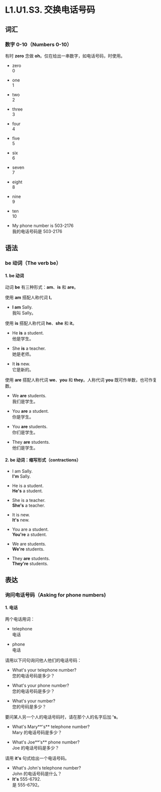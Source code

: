 # L1.U1.S3. 交换电话号码

## 词汇

### 数字 0-10（Numbers 0-10）

有时 **zero** 念做 **oh**。仅在给出一串数字，如电话号码，时使用。

- zero  
0

- one  
1

- two  
2

- three  
3

- four  
4

- five  
5

- six  
6

- seven  
7

- eight  
8

- nine  
9

- ten  
10

- My phone number is 503-2176  
我的电话号码是 503-2176

## 语法

### be 动词（The verb be）

#### 1. **be** 动词

动词 **be** 有三种形式：**am**、**is** 和 **are**。

使用 **am** 搭配人称代词 **I**。

- **I am** Sally.  
我叫 Sally。

使用 **is** 搭配人称代词 **he**、**she** 和 **it**。

- He **is** a student.  
他是学生。

- She **is** a teacher.  
她是老师。

- It **is** new.  
它是新的。

使用 **are** 搭配人称代词 **we**、**you** 和 **they**。人称代词 **you** 既可作单数，也可作复数。

- We **are** students.  
我们是学生。

- You **are** a student.  
你是学生。

- You **are** students.  
你们是学生。

- They **are** students.  
他们是学生。

#### 2. **be** 动词：缩写形式（contractions）

- I am Sally.  
**I'm** Sally.

- He is a student.  
**He's** a student.

- She is a teacher.  
**She's** a teacher.

- It is new.  
**It's** new.

- You are a student.  
**You're** a student.

- We are students.  
**We're** students.

- They **are** students.  
**They're** students.

## 表达

### 询问电话号码（Asking for phone numbers)

#### 1. 电话

两个电话用词：

- telephone  
电话

- phone  
电话

请用以下问句询问他人他们的电话号码：

- What's your telephone number?  
您的电话号码是多少？

- What's your phone number?  
您的电话号码是多少？

- What's your number?  
您的号码是多少？

要问某人另一个人的电话号码时，请在那个人的名字后加 **'s**。

- What's Mary**'s** telephone number?  
Mary 的电话号码是多少？

- What's Joe**'s** phone number?  
Joe 的电话号码是多少？

请用 **it's** 句式给出一个电话号码。

- What's John's telephone number?  
John 的电话号码是什么？
- **It's** 555-6792.  
是 555-6792。
